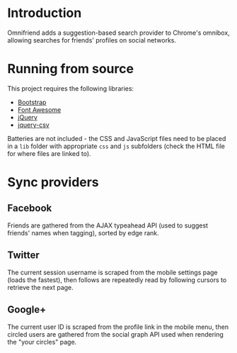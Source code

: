 Introduction
============

Omnifriend adds a suggestion-based search provider to Chrome's omnibox, allowing searches for friends' profiles on social networks.


Running from source
===================

This project requires the following libraries:

* [Bootstrap](http://getboostrap.com)
* [Font Awesome](http://fontawesome.io)
* [jQuery](http://jquery.com)
* [jquery-csv](http://code.google.com/p/jquery-csv)

Batteries are not included - the CSS and JavaScript files need to be placed in a `lib` folder with appropriate `css` and `js` subfolders (check the HTML file for where files are linked to).


Sync providers
==============

Facebook
--------

Friends are gathered from the AJAX typeahead API (used to suggest friends' names when tagging), sorted by edge rank.

Twitter
-------

The current session username is scraped from the mobile settings page (loads the fastest), then follows are repeatedly read by following cursors to retrieve the next page.

Google+
-------

The current user ID is scraped from the profile link in the mobile menu, then circled users are gathered from the social graph API used when rendering the "your circles" page.
